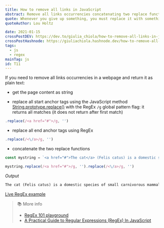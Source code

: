 ```yaml
---
title: How to remove all links in JavaScript
abstract: Remove all links occurrencies concatenating two replace functions.
quote: Whenever you give up something, you must replace it with something
quoteAuthor: Lou Holtz

date: 2021-01-15
crossPostDEV: https://dev.to/giulia_chiola/how-to-remove-all-links-in-javascript-1mff
crossPostHashnode: https://giuliachiola.hashnode.dev/how-to-remove-all-links-in-javascript
tags:
  - js
  - regex
mainTag: js
id: T11
---
```


If you need to remove all links occurrencies in a webpage and return it as plain text:

- get the page content as string

- replace all start anchor tags using the JavaScript method [String.prototype.replace()](https://developer.mozilla.org/en-US/docs/Web/JavaScript/Reference/Global_Objects/String/replace) with the RegEx `/g` global pattern flag: it returns all matches (it does not return after first match)

```javascript
.replace(/<a href="#">/g, '')
```

- replace all end anchor tags using RegEx

```javascript
.replace(/<\/a>/g, '')
```

- concatenate the two replace functions

```javascript
const mystring = `<a href="#">The cat</a> (Felis catus) is a domestic species of small carnivorous mammal. It is the only domesticated species in the family <a href="#">Felidae</a> and is often referred to as the domestic cat to distinguish it from the wild members of the family.`

mystring.replace(/<a href="#">/g, '').replace(/<\/a>/g, '')
```

_Output_

```html
The cat (Felis catus) is a domestic species of small carnivorous mammal. It is the only domesticated species in the family Felidae and is often referred to as the domestic cat to distinguish it from the wild members of the family.
```

[Live RegEx example](https://regex101.com/r/iaHby4/2)

> 📚 More info
> - [RegEx 101 playground](https://regex101.com/)
> - [A Practical Guide to Regular Expressions (RegEx) In JavaScript](https://blog.bitsrc.io/a-beginners-guide-to-regular-expressions-regex-in-javascript-9c58feb27eb4)

